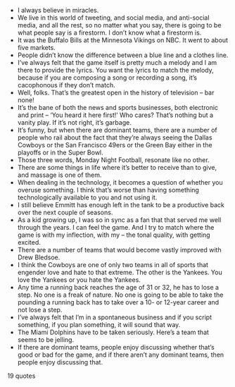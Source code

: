  - I always believe in miracles.
 - We live in this world of tweeting, and social media, and anti-social media, and all the rest, so no matter what you say, there is going to be what people say is a firestorm. I don’t know what a firestorm is.
 - It was the Buffalo Bills at the Minnesota Vikings on NBC. It went to about five markets.
 - People didn’t know the difference between a blue line and a clothes line.
 - I’ve always felt that the game itself is pretty much a melody and I am there to provide the lyrics. You want the lyrics to match the melody, because if you are composing a song or recording a song, it’s cacophonous if they don’t match.
 - Well, folks. That’s the greatest open in the history of television – bar none!
 - It’s the bane of both the news and sports businesses, both electronic and print – ‘You heard it here first!’ Who cares? That’s nothing but a vanity play. If it’s not right, it’s garbage.
 - It’s funny, but when there are dominant teams, there are a number of people who rail about the fact that they’re always seeing the Dallas Cowboys or the San Francisco 49ers or the Green Bay either in the playoffs or in the Super Bowl.
 - Those three words, Monday Night Football, resonate like no other.
 - There are some things in life where it’s better to receive than to give, and massage is one of them.
 - When dealing in the technology, it becomes a question of whether you overuse something. I think that’s worse than having something technologically available to you and not using it.
 - I still believe Emmitt has enough left in the tank to be a productive back over the next couple of seasons.
 - As a kid growing up, I was so in sync as a fan that that served me well through the years. I can feel the game. And I try to match where the game is with my inflection, with my – the tonal quality, with getting excited.
 - There are a number of teams that would become vastly improved with Drew Bledsoe.
 - I think the Cowboys are one of only two teams in all of sports that engender love and hate to that extreme. The other is the Yankees. You love the Yankees or you hate the Yankees.
 - Any time a running back reaches the age of 31 or 32, he has to lose a step. No one is a freak of nature. No one is going to be able to take the pounding a running back has to take over a 10- or 12-year career and not lose a step.
 - I’ve always felt that I’m in a spontaneous business and if you script something, if you plan something, it will sound that way.
 - The Miami Dolphins have to be taken seriously. Here’s a team that seems to be jelling.
 - If there are dominant teams, people enjoy discussing whether that’s good or bad for the game, and if there aren’t any dominant teams, then people enjoy discussing that.

19 quotes